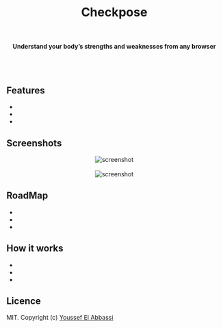 <h1 align="center">
  <br>
  
  <br>
Checkpose
  <br>
  <br>
</h1>

<h4 align="center">Understand your body’s strengths and weaknesses from any browser</h4>
  <br>
  <br>

## Features
- 
- 
- 

## Screenshots
 <p align="center">
  <img src="https://concierge.fra1.cdn.digitaloceanspaces.com/9f8e5657-2ab2-4671-9fcf-293e571caf74.jpg" alt="screenshot" align="center" >
   <br>
  <br>
  <img src="https://concierge.fra1.cdn.digitaloceanspaces.com/f73e5e02-52d2-473e-9dd0-a3858613e38a.jpg"  alt="screenshot" align="center">
</p>


## RoadMap
-
-
- 

## How it works
-
-
-


## Licence
MIT. Copyright (c) [Youssef El Abbassi](https://github.com/yelabbassi)
